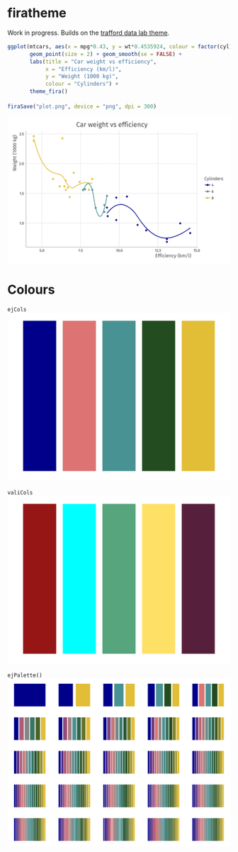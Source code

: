 # firatheme

Work in progress. Builds on the [trafford data lab theme](https://github.com/traffordDataLab/assets/blob/master/theme/ggplot2/theme_lab.R).

```R
ggplot(mtcars, aes(x = mpg*0.43, y = wt*0.4535924, colour = factor(cyl))) +
       geom_point(size = 2) + geom_smooth(se = FALSE) +
       labs(title = "Car weight vs efficiency",
            x = "Efficiency (km/l)",
            y = "Weight (1000 kg)",
            colour = "Cylinders") +
       theme_fira()

firaSave("plot.png", device = "png", dpi = 300)
```
![plt](img/plot.png)

# Colours

`ejCols`
![col](img/ejcols.png)

`valiCols`
![val](img/valicols.png)

`ejPalette()`
![cols](img/ejpalette.png)
